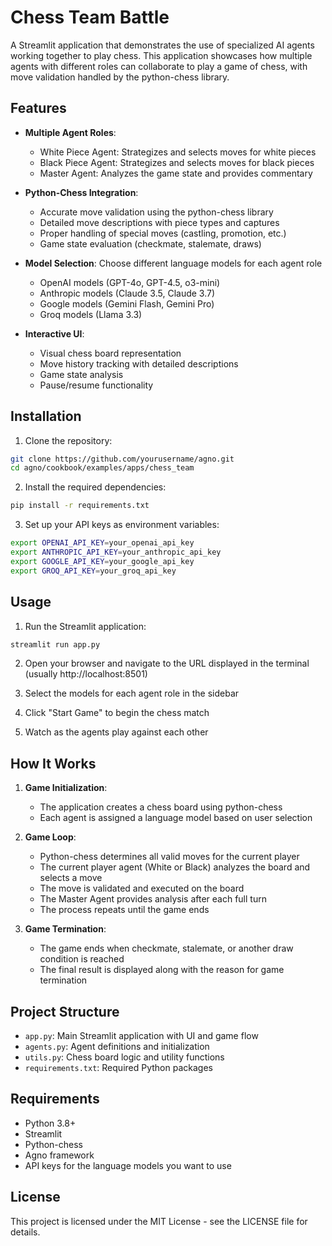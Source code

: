 # Chess Team Battle

A Streamlit application that demonstrates the use of specialized AI agents working together to play chess. This application showcases how multiple agents with different roles can collaborate to play a game of chess, with move validation handled by the python-chess library.

## Features

- **Multiple Agent Roles**: 
  - White Piece Agent: Strategizes and selects moves for white pieces
  - Black Piece Agent: Strategizes and selects moves for black pieces
  - Master Agent: Analyzes the game state and provides commentary

- **Python-Chess Integration**:
  - Accurate move validation using the python-chess library
  - Detailed move descriptions with piece types and captures
  - Proper handling of special moves (castling, promotion, etc.)
  - Game state evaluation (checkmate, stalemate, draws)

- **Model Selection**: Choose different language models for each agent role
  - OpenAI models (GPT-4o, GPT-4.5, o3-mini)
  - Anthropic models (Claude 3.5, Claude 3.7)
  - Google models (Gemini Flash, Gemini Pro)
  - Groq models (Llama 3.3)

- **Interactive UI**:
  - Visual chess board representation
  - Move history tracking with detailed descriptions
  - Game state analysis
  - Pause/resume functionality

## Installation

1. Clone the repository:
```bash
git clone https://github.com/yourusername/agno.git
cd agno/cookbook/examples/apps/chess_team
```

2. Install the required dependencies:
```bash
pip install -r requirements.txt
```

3. Set up your API keys as environment variables:
```bash
export OPENAI_API_KEY=your_openai_api_key
export ANTHROPIC_API_KEY=your_anthropic_api_key
export GOOGLE_API_KEY=your_google_api_key
export GROQ_API_KEY=your_groq_api_key
```

## Usage

1. Run the Streamlit application:
```bash
streamlit run app.py
```

2. Open your browser and navigate to the URL displayed in the terminal (usually http://localhost:8501)

3. Select the models for each agent role in the sidebar

4. Click "Start Game" to begin the chess match

5. Watch as the agents play against each other

## How It Works

1. **Game Initialization**:
   - The application creates a chess board using python-chess
   - Each agent is assigned a language model based on user selection

2. **Game Loop**:
   - Python-chess determines all valid moves for the current player
   - The current player agent (White or Black) analyzes the board and selects a move
   - The move is validated and executed on the board
   - The Master Agent provides analysis after each full turn
   - The process repeats until the game ends

3. **Game Termination**:
   - The game ends when checkmate, stalemate, or another draw condition is reached
   - The final result is displayed along with the reason for game termination

## Project Structure

- `app.py`: Main Streamlit application with UI and game flow
- `agents.py`: Agent definitions and initialization
- `utils.py`: Chess board logic and utility functions
- `requirements.txt`: Required Python packages

## Requirements

- Python 3.8+
- Streamlit
- Python-chess
- Agno framework
- API keys for the language models you want to use

## License

This project is licensed under the MIT License - see the LICENSE file for details.

